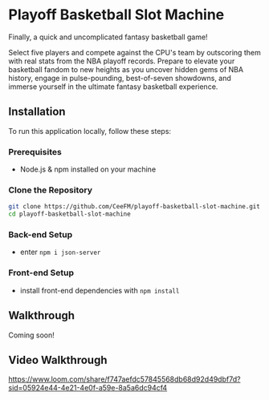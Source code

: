 # Playoff Basketball Slot Machine
Finally, a quick and uncomplicated fantasy basketball game!

Select five players and compete against the CPU's team by outscoring them with real stats from the NBA playoff records. Prepare to elevate your basketball fandom to new heights as you uncover hidden gems of NBA history, engage in pulse-pounding, best-of-seven showdowns, and immerse yourself in the ultimate fantasy basketball experience.

## Installation

To run this application locally, follow these steps:

### Prerequisites

- Node.js & npm installed on your machine

### Clone the Repository

```bash
git clone https://github.com/CeeFM/playoff-basketball-slot-machine.git
cd playoff-basketball-slot-machine
```

### Back-end Setup
- enter `npm i json-server`


### Front-end Setup
- install front-end dependencies with `npm install`

## Walkthrough
Coming soon!

## Video Walkthrough
https://www.loom.com/share/f747aefdc57845568db68d92d49dbf7d?sid=05924e44-4e21-4e0f-a59e-8a5a6dc94cf4
